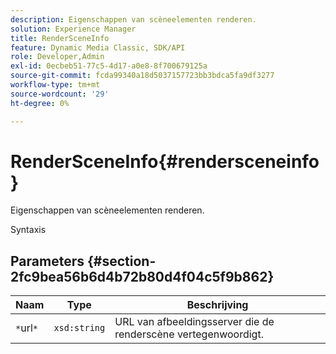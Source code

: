 ```yaml
---
description: Eigenschappen van scèneelementen renderen.
solution: Experience Manager
title: RenderSceneInfo
feature: Dynamic Media Classic, SDK/API
role: Developer,Admin
exl-id: 0ecbeb51-77c5-4d17-a0e8-8f700679125a
source-git-commit: fcda99340a18d5037157723bb3bdca5fa9df3277
workflow-type: tm+mt
source-wordcount: '29'
ht-degree: 0%

---
```


# RenderSceneInfo{#rendersceneinfo}

Eigenschappen van scèneelementen renderen.

Syntaxis

## Parameters {#section-2fc9bea56b6d4b72b80d4f04c5f9b862}

| Naam | Type | Beschrijving |
|---|---|---|
| `*`url`*` | `xsd:string` | URL van afbeeldingsserver die de renderscène vertegenwoordigt. |
